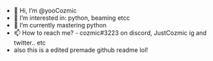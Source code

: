 - 👋 Hi, I’m @yooCozmic
- 👀 I’m interested in: python, beaming etcc
- 🌱 I’m currently mastering python
- 📫 How to reach me? - cozmic#3223 on discord, JustCozmic ig and twitter.. etc
- also this is a edited premade github readme lol!
